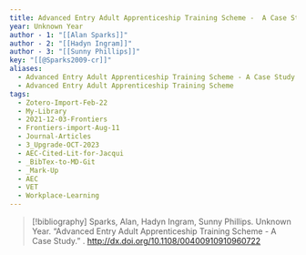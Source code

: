 ```yaml
---
title: Advanced Entry Adult Apprenticeship Training Scheme -  A Case Study
year: Unknown Year
author - 1: "[[Alan Sparks]]"
author - 2: "[[Hadyn Ingram]]"
author - 3: "[[Sunny Phillips]]"
key: "[[@Sparks2009-cr]]"
aliases:
  - Advanced Entry Adult Apprenticeship Training Scheme - A Case Study
  - Advanced Entry Adult Apprenticeship Training Scheme
tags:
  - Zotero-Import-Feb-22
  - My-Library
  - 2021-12-03-Frontiers
  - Frontiers-import-Aug-11
  - Journal-Articles
  - 3_Upgrade-OCT-2023
  - AEC-Cited-Lit-for-Jacqui
  - _BibTex-to-MD-Git
  - _Mark-Up
  - AEC
  - VET
  - Workplace-Learning
---
```


> [!bibliography]
> Sparks, Alan, Hadyn Ingram, Sunny Phillips. Unknown Year. “Advanced Entry Adult Apprenticeship Training Scheme -  A Case Study.” . http://dx.doi.org/10.1108/00400910910960722